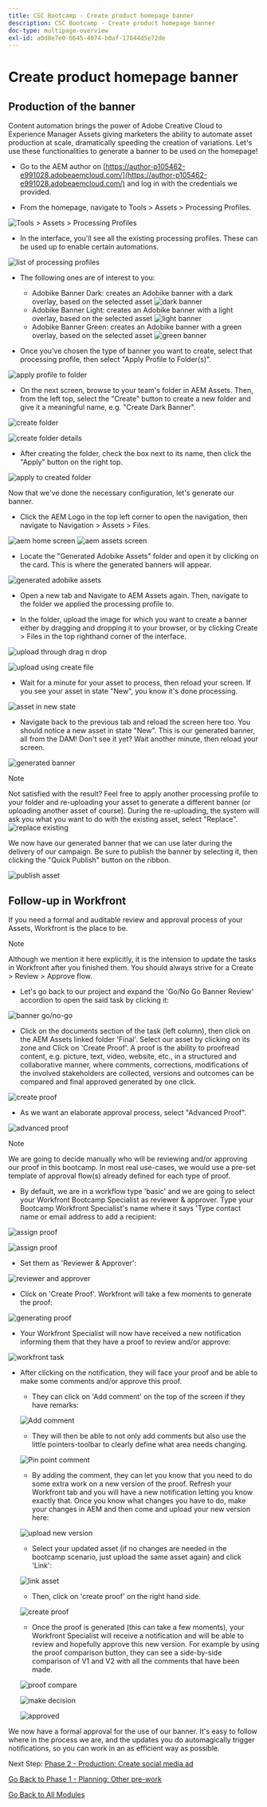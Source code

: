 ```yaml
---
title: CSC Bootcamp - Create product homepage banner
description: CSC Bootcamp - Create product homepage banner
doc-type: multipage-overview
exl-id: a0d8e7e0-6645-4074-b0af-17644d5e72de
---
```

# Create product homepage banner

## Production of the banner

Content automation brings the power of Adobe Creative Cloud to Experience Manager Assets giving marketers the ability to automate asset production at scale, dramatically speeding the creation of variations. Let's use these functionalities to generate a banner to be used on the homepage!

-   Go to the AEM author on [https://author-p105462-e991028.adobeaemcloud.com/](https://author-p105462-e991028.adobeaemcloud.com/) and log in with the credentials we provided.

-   From the homepage, navigate to Tools \> Assets \> Processing Profiles.

![Tools > Assets > Processing Profiles](./images/prod-processing-profiles.png)

- In the interface, you'll see all the existing processing profiles. These can be used up to enable certain automations.

 ![list of processing profiles](./images/prod-profile-list.png)


-   The following ones are of interest to you:
    -   Adobike Banner Dark: creates an Adobike banner with a dark overlay, based on the selected asset
    ![dark banner](./images/prod-banner-dark.jpg)
    -   Adobike Banner Light: creates an Adobike banner with a light overlay, based on the selected asset
    ![light banner](./images/prod-banner-light.jpg)
    -   Adobike Banner Green: creates an Adobike banner with a green overlay, based on the selected asset
    ![green banner](./images/prod-banner-green.jpg)

-   Once you've chosen the type of banner you want to create, select that processing profile, then select "Apply Profile to Folder(s)".

 ![apply profile to folder](./images/prod-apply-profile.png)

- On the next screen, browse to your team's folder in AEM Assets. Then, from the left top, select the "Create" button to create a new folder and give it a meaningful name, e.g. "Create Dark Banner".

 ![create folder](./images/prod-create-profile-folder.png)

 ![create folder details](./images/prod-profile-folder-details.png)

- After creating the folder, check the box next to its name, then click the "Apply" button on the right top.

 ![apply to created folder](./images/prod-select-profile-folder.png)

Now that we've done the necessary configuration, let's generate our banner.

- Click the AEM Logo in the top left corner to open the navigation, then navigate to Navigation \> Assets \> Files.

 ![aem home screen](./images/prod-select-assets.png)
 ![aem assets screen](./images/prod-select-assets-2.png)

- Locate the "Generated Adobike Assets" folder and open it by clicking on the card. This is where the generated banners will appear.

 ![generated adobike assets](./images/prod-generated-banners.png)

-   Open a new tab and Navigate to AEM Assets again. Then, navigate to the folder we applied the processing profile to.

-   In the folder, upload the image for which you want to create a banner either by dragging and dropping it to your browser, or by clicking Create \> Files in the top righthand corner of the interface. 

![upload through drag n drop](./images/prod-drag-drop-banner.png)

![upload using create file](./images/prod-create-file.png)


- Wait for a minute for your asset to process, then reload your screen. If you see your asset in state "New", you know it's done processing.

![asset in new state](./images/prod-asset-processed.png)

- Navigate back to the previous tab and reload the screen here too. You should notice a new asset in state "New". This is our generated banner, all from the DAM! Don't see it yet? Wait another minute, then reload your screen.

![generated banner](./images/prod-new-banner.png)

>[!NOTE]
>
> Not satisfied with the result? Feel free to apply another processing profile to your folder and re-uploading your asset to generate a different banner (or uploading another asset of course). During the re-uploading, the system will ask you what you want to do with the existing asset, select "Replace".
> ![replace existing](./images/prod-replace-asset.png)

We now have our generated banner that we can use later during the delivery of our campaign. Be sure to publish the banner by selecting it, then clicking the "Quick Publish" button on the ribbon.

![publish asset](./images/prod-publish-banner.png)

## Follow-up in Workfront

If you need a formal and auditable review and approval process of your Assets, Workfront is the place to be.

>[!NOTE]
>
> Although we mention it here explicitly, it is the intension to update the tasks in Workfront after you finished them. You should always strive for a Create > Review > Approve flow.

- Let's go back to our project and expand the 'Go/No Go Banner Review' accordion to open the said task by clicking it:

![banner go/no-go](./images/banner-gonogo.png)

- Click on the documents section of the task (left column), then click on the AEM Assets linked folder 'Final'. Select our asset by clicking on its zone and Click on 'Create Proof'. A proof is the ability to proofread content, e.g. picture, text, video, website, etc., in a structured and collaborative manner, where comments, corrections, modifications of the involved stakeholders are collected, versions and outcomes can be compared and final approved generated by one click.

![create proof](./images/wf-create-proof.png)

- As we want an elaborate approval process, select "Advanced Proof".

![advanced proof](./images/wf-advanced-proof.png)

>[!NOTE]
>
> We are going to decide manually who will be reviewing and/or approving our proof in this bootcamp. In most real use-cases, we would use a pre-set template of approval flow(s) already defined for each type of proof.

- By default, we are in a workflow type 'basic' and we are going to select your Workfront Bootcamp Specialist as reviewer & approver. Type your Bootcamp Workfront Specialist's name where it says 'Type contact name or email address to add a recipient:

![assign proof](./images/wf-proof-assign.png)

![assign proof](./images/wf-assign-proof-2.png)

- Set them as 'Reviewer & Approver':

![reviewer and approver](./images/wf-review-approve.png)

- Click on 'Create Proof'. Workfront will take a few moments to generate the proof:

![generating proof](./images/wf-generating-proof.png)

- Your Workfront Specialist will now have received a new notification informing them that they have a proof to review and/or approve:

![workfront task](./images/wf-proof-task.png)

-   After clicking on the notification, they will face your proof and be able to make some comments and/or approve this proof. 

    - They can click on 'Add comment' on the top of the screen if they have remarks:

    ![Add comment](./images/wf-proof-add-comment.png)

    - They will then be able to not only add comments but also use the little pointers-toolbar to clearly define what area needs changing.

    ![Pin point comment](./images/wf-proof-comment.png)

    - By adding the comment, they can let you know that you need to do some extra work on a new version of the proof. Refresh your Workfront tab and you will have a new notification letting you know exactly that. Once you know what changes you have to do, make your changes in AEM and then come and upload your new version here:

    ![upload new version](./images/wf-upload-version.png)

    - Select your updated asset (if no changes are needed in the bootcamp scenario, just upload the same asset again) and click 'Link':

    ![link asset](./images/wf-link-new-asset.png)

    - Then, click on 'create proof' on the right hand side.

    ![create proof](./images/create-new-proof.png)

    - Once the proof is generated (this can take a few moments), your Workfront Specialist will receive a notification and will be able to review and hopefully approve this new version.  For example by using the proof comparison button, they can see a side-by-side comparison of V1 and V2 with all the comments that have been made.

    ![proof compare](./images/wf-proof-compare.png)

    ![make decision](./images/make-decision-proof.png)

    ![approved](./images/approved.png)

We now have a formal approval for the use of our banner. It's easy to follow where in the process we are, and the updates you do automagically trigger notifications, so you can work in an as efficient way as possible.

Next Step: [Phase 2 - Production: Create social media ad](./social.md)

[Go Back to Phase 1 - Planning: Other pre-work](../planning/prework.md)

[Go Back to All Modules](../../overview.md)
